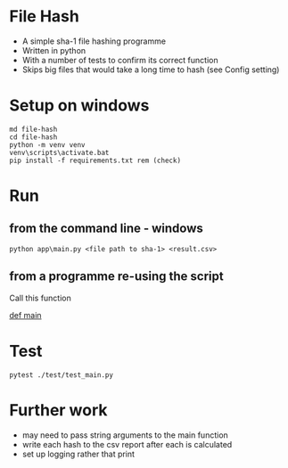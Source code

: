 # File Hash

- A simple sha-1 file hashing programme
- Written in python
- With a number of tests to confirm its correct function
- Skips big files that would take a long time to hash (see Config setting)

# Setup on windows

```commandline
md file-hash
cd file-hash
python -m venv venv
venv\scripts\activate.bat
pip install -f requirements.txt rem (check)
```

# Run 

## from the command line - windows

```commandline
python app\main.py <file path to sha-1> <result.csv>
```

## from a programme re-using the script

Call this function

[def main](./app/main.py#162)

# Test

```commandline
pytest ./test/test_main.py
```

# Further work

- may need to pass string arguments to the main function
- write each hash to the csv report after each is calculated
- set up logging rather that print